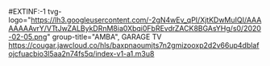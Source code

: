 #EXTINF:-1 tvg-logo="https://lh3.googleusercontent.com/-2gN4wEv_qPI/XjtKDwMuIQI/AAAAAAAAvrY/VTtJwZALBykDRnM8ia0Xbqi0FbREvdrZACK8BGAsYHg/s0/2020-02-05.png" group-title="AMBA", GARAGE TV https://cougar.jawcloud.co/hls/baxpnaoumjts7n2gmizooxp2d2v66up4dblafojcfuacbio3l5aa2n74fs5q/index-v1-a1.m3u8
